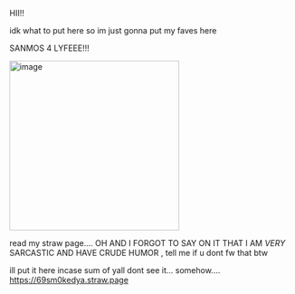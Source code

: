 HII!!

idk what to put here so im just gonna put my faves here

SANMOS 4 LYFEEE!!!

<img width="300" height="300" alt="image" src="https://github.com/user-attachments/assets/b3f58a6f-3995-49de-bf9b-936d47e4695e" />

read my straw page.... OH AND I FORGOT TO SAY ON IT THAT I AM *VERY* SARCASTIC AND HAVE CRUDE HUMOR , tell me if u dont fw that btw

ill put it here incase  sum of yall dont see it... somehow....
https://69sm0kedya.straw.page
